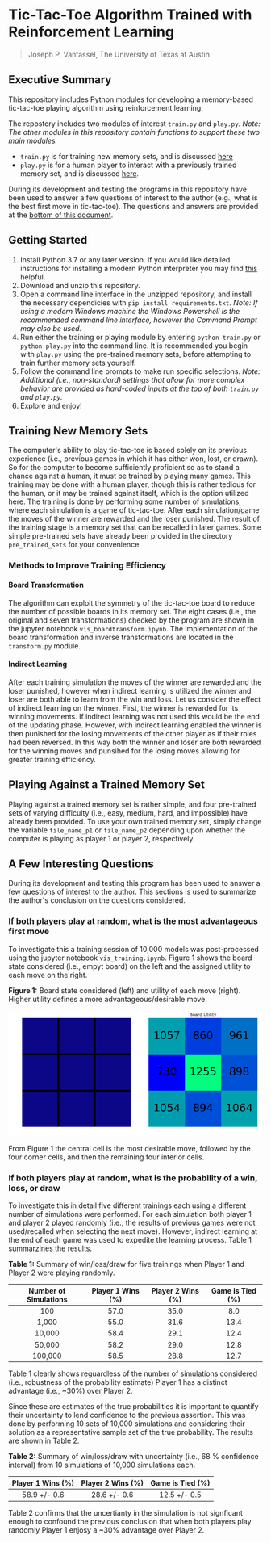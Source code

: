 # Tic-Tac-Toe Algorithm Trained with Reinforcement Learning

> Joseph P. Vantassel, The University of Texas at Austin

## Executive Summary

This repository includes Python modules for developing a memory-based
tic-tac-toe playing algorithm using reinforcement learning.

The repostory includes two modules of interest `train.py` and `play.py`. _Note:
The other modules in this repository contain functions to support these two main
modules._

- `train.py` is for training new memory sets, and is discussed
[here](#Training-New-Memory-Sets)
- `play.py` is for a human player to interact with a previously trained memory
set, and is discussed [here](#Playing-Against-a-Trained-Memory-Set).

During its development and testing the programs in this repository have been
used to answer a few questions of interest to the author (e.g., what is the best
first move in tic-tac-toe). The questions and answers are provided at the
[bottom of this document](#A-Few-Interesting-Questions).

## Getting Started

1. Install Python 3.7 or any later version. If you would like
detailed instructions for installing a modern Python interpreter you may find
[this](https://github.com/jpvantassel/python3-course/blob/master/0_Getting_Started/installing_python.md)
helpful.
2. Download and unzip this repository.
3. Open a command line interface in the unzipped repository, and install the
necessary dependicies with `pip install requirements.txt`.
_Note: If using a modern Windows machine the Windows Powershell is the
recommended command line interface, however the Command Prompt may also be
used._
4. Run either the training or playing module by entering `python train.py` or
`python play.py` into the command line. It is recommended you begin with
`play.py` using the pre-trained memory sets, before attempting to train further
memory sets yourself.
5. Follow the command line prompts to make run specific selections. _Note:
Additional (i.e., non-standard) settings that allow for more complex behavior
are provided as hard-coded inputs at the top of both `train.py` and `play.py`._
6. Explore and enjoy!

## Training New Memory Sets

The computer's ability to play tic-tac-toe is based solely on its previous
experience (i.e., previous games in which it has either won, lost, or drawn).
So for the computer to become sufficiently proficient so as to stand a chance
against a human, it must be trained by playing many games. This training
may be done with a human player, though this is rather tedious for the human, or
it may be trained against itself, which is the option
utilized here. The training is done by performing some number of simulations,
where each simulation is a game of tic-tac-toe. After each simulation/game the
moves of the winner are rewarded and the loser punished. The result of the
training stage is a memory set that can be recalled in later games. Some simple
pre-trained sets have already been provided in the directory `pre_trained_sets`
for your convenience.

### Methods to Improve Training Efficiency

#### Board Transformation

The algorithm can exploit the symmetry of the tic-tac-toe board to reduce the
number of possible boards in its memory set. The eight cases (i.e., the original
and seven transformations) checked by the program are
shown in the jupyter notebook `vis_boardtransform.ipynb`. The implementation of
the board transformation and inverse transformations are located in the
`transform.py` module.

#### Indirect Learning

After each training simulation the moves of the winner are rewarded and the
loser punished, however when indirect learning is utilized the winner and loser
are both able to learn from the win and loss. Let us consider the effect of
indirect learning on the winner. First, the winner is rewarded for its winning
movements. If indirect learning was not used this would be the end of the
updating phase. However, with indirect learning enabled the winner is then
punished for the losing movements of the other player as if their roles had been
reversed. In this way both the winner and loser are both rewarded for the
winning moves and punsihed for the losing moves allowing for greater training
efficiency.

## Playing Against a Trained Memory Set

Playing against a trained memory set is rather simple, and four pre-trained sets
of varying difficulty (i.e., easy, medium, hard, and impossible) have already
been provided. To use
your own trained memory set, simply change the variable `file_name_p1` or
`file_name_p2` depending upon whether the computer is playing as player 1 or
player 2, respectively.

## A Few Interesting Questions

During its development and testing this program has been used to answer a few
questions of interest to the author. This sections is used to summarize the
author's conclusion on the questions considered.

### If both players play at random, what is the most advantageous first move

To investigate this a training session of 10,000 models was post-processed using
the jupyter notebook `vis_training.ipynb`. Figure 1 shows the board state
considered (i.e., empyt board) on the left and the assigned utility to each move
on the right.

__Figure 1:__ Board state considered (left) and utility of each move (right).
Higher utility defines a more advantageous/desirable move.

<img src="figs/starting_board.png" width="775">

From Figure 1 the central cell is the most desirable move, followed by the
four corner cells, and then the remaining four interior cells.

### If both players play at random, what is the probability of a win, loss, or draw

To investigate this in detail five different trainings each using a different
number of simulations were performed. For each simulation both player 1 and
player 2 played randomly (i.e., the results of previous games were not
used/recalled when selecting the next move). However, indirect learning at the
end of each game was used to expedite the learning process. Table 1 summarzines
the results.

__Table 1:__ Summary of win/loss/draw for five trainings when Player 1 and
Player 2 were playing randomly.

| Number of Simulations | Player 1 Wins (%) | Player 2 Wins (%) | Game is Tied (%) |
|:---------------------:|:-----------------:|:-----------------:|:----------------:|
|     100               | 57.0              | 35.0              | 8.0              |
|   1,000               | 55.0              | 31.6              | 13.4             |
|  10,000               | 58.4              | 29.1              | 12.4             |
|  50,000               | 58.2              | 29.0              | 12.8             |
| 100,000               | 58.5              | 28.8              | 12.7             |

Table 1 clearly shows reguardless of the number of simulations considered (i.e.,
robustness of the probability estimate) Player 1 has a distinct advantage
(i.e., ~30%) over Player 2.

Since these are estimates of the true probabilities it is important to quantify
their uncertainty to lend confidence to the previous assertion. This was done
by performing 10 sets of 10,000 simulations and considering their solution as a
representative sample set of the true probability. The results are shown in
Table 2.

__Table 2:__ Summary of win/loss/draw with uncertainty (i.e., 68 % confidence
interval) from 10 simulations of 10,000 simulations each.

| Player 1 Wins (%) | Player 2 Wins (%) | Game is Tied (%) |
|:-----------------:|:-----------------:|:----------------:|
| 58.9 +/- 0.6      | 28.6 +/- 0.6      | 12.5 +/- 0.5     |

Table 2 confirms that the uncertianty in the simulation is not signficant enough
to confound the previous conclusion that when both players play randomly Player
1 enjosy a ~30% advantage over Player 2.
